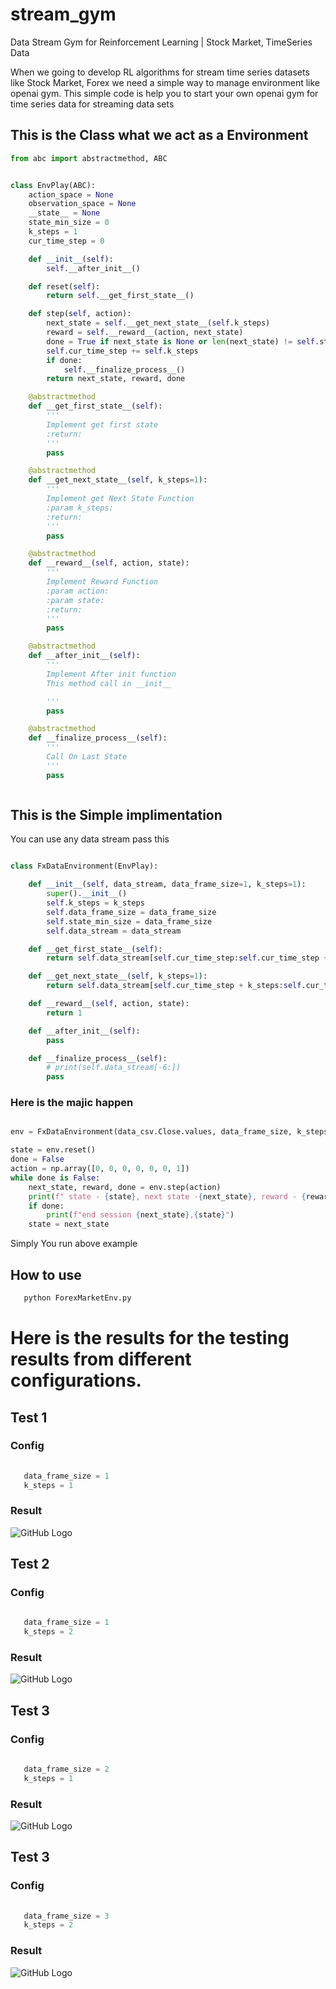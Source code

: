 # stream_gym
Data Stream Gym for Reinforcement Learning | Stock Market, TimeSeries Data

When we going to develop RL algorithms for stream time series datasets like Stock Market, Forex we need a simple way to manage environment like openai gym. This simple code is help you to start your own openai gym for time series data for streaming data sets

##  This is the Class what we act as a Environment
```python
from abc import abstractmethod, ABC


class EnvPlay(ABC):
    action_space = None
    observation_space = None
    __state__ = None
    state_min_size = 0
    k_steps = 1
    cur_time_step = 0

    def __init__(self):
        self.__after_init__()

    def reset(self):
        return self.__get_first_state__()

    def step(self, action):
        next_state = self.__get_next_state__(self.k_steps)
        reward = self.__reward__(action, next_state)
        done = True if next_state is None or len(next_state) != self.state_min_size else False
        self.cur_time_step += self.k_steps
        if done:
            self.__finalize_process__()
        return next_state, reward, done

    @abstractmethod
    def __get_first_state__(self):
        '''
        Implement get first state
        :return:
        '''
        pass

    @abstractmethod
    def __get_next_state__(self, k_steps=1):
        '''
        Implement get Next State Function
        :param k_steps:
        :return:
        '''
        pass

    @abstractmethod
    def __reward__(self, action, state):
        '''
        Implement Reward Function
        :param action:
        :param state:
        :return:
        '''
        pass

    @abstractmethod
    def __after_init__(self):
        '''
        Implement After init function
        This method call in __init__

        '''
        pass

    @abstractmethod
    def __finalize_process__(self):
        '''
        Call On Last State
        '''
        pass



```
## This is the Simple implimentation 

You can use any data stream pass this

```python

class FxDataEnvironment(EnvPlay):

    def __init__(self, data_stream, data_frame_size=1, k_steps=1):
        super().__init__()
        self.k_steps = k_steps
        self.data_frame_size = data_frame_size
        self.state_min_size = data_frame_size
        self.data_stream = data_stream

    def __get_first_state__(self):
        return self.data_stream[self.cur_time_step:self.cur_time_step + self.data_frame_size]

    def __get_next_state__(self, k_steps=1):
        return self.data_stream[self.cur_time_step + k_steps:self.cur_time_step + k_steps + self.data_frame_size]

    def __reward__(self, action, state):
        return 1

    def __after_init__(self):
        pass

    def __finalize_process__(self):
        # print(self.data_stream[-6:])
        pass

```
### Here is the majic happen

```python

env = FxDataEnvironment(data_csv.Close.values, data_frame_size, k_steps=k_steps)

state = env.reset()
done = False
action = np.array([0, 0, 0, 0, 0, 0, 1])
while done is False:
    next_state, reward, done = env.step(action)
    print(f" state - {state}, next state -{next_state}, reward - {reward}, done status - {done}")
    if done:
        print(f"end session {next_state},{state}")
    state = next_state

```


Simply You run above example



## How to use

```python
   python ForexMarketEnv.py
```



# Here is the results for the testing results from different configurations.

## Test 1

### Config
```python
   
   data_frame_size = 1
   k_steps = 1
```
### Result
![GitHub Logo](https://raw.githubusercontent.com/ceylonai/stream_gym/master/image.png)




## Test 2

### Config
```python
   
   data_frame_size = 1
   k_steps = 2
```
### Result
![GitHub Logo](https://raw.githubusercontent.com/ceylonai/stream_gym/master/result1.png)


## Test 3

### Config
```python
   
   data_frame_size = 2
   k_steps = 1
```
### Result
![GitHub Logo](https://raw.githubusercontent.com/ceylonai/stream_gym/master/result2.png)



## Test 3

### Config
```python
   
   data_frame_size = 3
   k_steps = 2
```
### Result
![GitHub Logo](https://raw.githubusercontent.com/ceylonai/stream_gym/master/result3.png)
